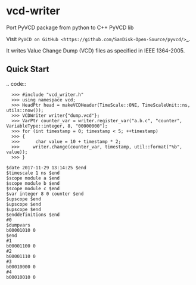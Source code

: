 # vcd-writer

Port PyVCD package from python to C++ PyVCD lib

Visit `PyVCD on GitHub <https://github.com/SanDisk-Open-Source/pyvcd/>`_.

It writes Value Change Dump (VCD) files as specified in IEEE 1364-2005.

Quick Start
-----------

.. code::

      >>> #include "vcd_writer.h"
      >>> using namespace vcd;
      >>> HeadPtr head = makeVCDHeader(TimeScale::ONE, TimeScaleUnit::ns, utils::now());
      >>> VCDWriter writer{"dump.vcd"};
      >>> VarPtr counter_var = writer.register_var("a.b.c", "counter", VariableType::integer, 8, "00000000");
      >>> for (int timestamp = 0; timestamp < 5; ++timestamp)
      >>> {
      >>>	   char value = 10 + timestamp * 2; 
      >>>     writer.change(counter_var, timestamp, util::format("%b", value));
      >>> }
      
	$date 2017-11-29 13:14:25 $end
	$timescale 1 ns $end
	$scope module a $end
	$scope module b $end
	$scope module c $end
	$var integer 8 0 counter $end
	$upscope $end
	$upscope $end
	$upscope $end
	$enddefinitions $end
	#0
	$dumpvars
	b00001010 0
	$end
	#1
	b00001100 0
	#2
	b00001110 0
	#3
	b00010000 0
	#4
	b00010010 0
